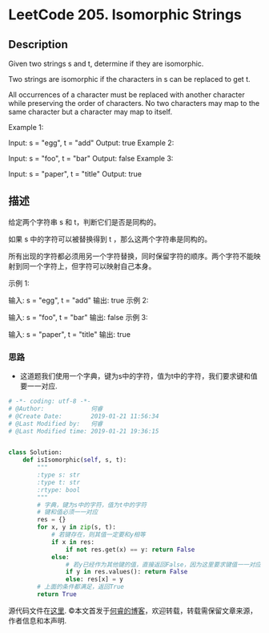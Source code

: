# LeetCode 205. Isomorphic Strings

## Description


Given two strings s and t, determine if they are isomorphic.

Two strings are isomorphic if the characters in s can be replaced to get t.

All occurrences of a character must be replaced with another character while preserving the order of characters. No two characters may map to the same character but a character may map to itself.

Example 1:

Input: s = "egg", t = "add"
Output: true
Example 2:

Input: s = "foo", t = "bar"
Output: false
Example 3:

Input: s = "paper", t = "title"
Output: true

## 描述

给定两个字符串 s 和 t，判断它们是否是同构的。

如果 s 中的字符可以被替换得到 t ，那么这两个字符串是同构的。

所有出现的字符都必须用另一个字符替换，同时保留字符的顺序。两个字符不能映射到同一个字符上，但字符可以映射自己本身。

示例 1:

输入: s = "egg", t = "add"
输出: true
示例 2:

输入: s = "foo", t = "bar"
输出: false
示例 3:

输入: s = "paper", t = "title"
输出: true

### 思路

* 这道题我们使用一个字典，键为s中的字符，值为t中的字符，我们要求键和值要一一对应.

```python
# -*- coding: utf-8 -*-
# @Author:             何睿
# @Create Date:        2019-01-21 11:56:34
# @Last Modified by:   何睿
# @Last Modified time: 2019-01-21 19:36:15


class Solution:
    def isIsomorphic(self, s, t):
        """
        :type s: str
        :type t: str
        :rtype: bool
        """
        # 字典，键为s中的字符，值为t中的字符
        # 键和值必须一一对应
        res = {}
        for x, y in zip(s, t):
            # 若键存在，则其值一定要和y相等
            if x in res:
                if not res.get(x) == y: return False
            else:
                # 若y已经作为其他键的值，直接返回False，因为这里要求键值一一对应
                if y in res.values(): return False
                else: res[x] = y
        # 上面的条件都满足，返回True
        return True
```
源代码文件在[这里](https://github.com/ruicore/Algorithm/blob/master/Leetcode/2019-01-21-205-Isomorphic-Strings.py).
©本文首发于[何睿的博客](https://www.ruicore.cn/leetcode-205-isomorphic-strings/)，欢迎转载，转载需保留文章来源，作者信息和本声明.
